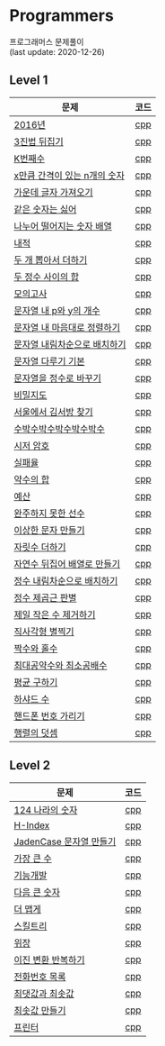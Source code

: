 # Programmers
프로그래머스 문제풀이  
(last update: 2020-12-26)

## Level 1
| 문제 | 코드 |
| ------------- |:-------------:|
| [2016년](https://programmers.co.kr/learn/courses/30/lessons/12901) | [cpp](level1/2016년.cpp)|
| [3진법 뒤집기](https://programmers.co.kr/learn/courses/30/lessons/68935) | [cpp](level1/3진법_뒤집기.cpp)|
| [K번째수]() | [cpp](Programmers/level1/K번째수.cpp)|
| [x만큼 간격이 있는 n개의 숫자]() | [cpp](level1/x만큼_간격이_있는_n개의_숫자.cpp)|
| [가운데 글자 가져오기]() | [cpp](level1/가운데_글자_가져오기.cpp)|
| [같은 숫자는 싫어]() | [cpp](level1/같은_숫자는_싫어.cpp)|
| [나누어 떨어지는 숫자 배열]() | [cpp](level1/나누어_떨어지는_숫자_배열.cpp)|
| [내적]() | [cpp](level1/내적.cpp)|
| [두 개 뽑아서 더하기]() | [cpp](level1/두_개_뽑아서_더하기.cpp)|
| [두 정수 사이의 합]() | [cpp](level1/두_정수_사이의_합.cpp)|
| [모의고사]() | [cpp](Programmers/level1/모의고사.cpp)|
| [문자열 내 p와 y의 개수]() | [cpp](level1/문자열_내_p와_y의_개수.cpp)|
| [문자열 내 마음대로 정렬하기]() | [cpp](level1/문자열_내_마음대로_정렬하기.cpp)|
| [문자열 내림차순으로 배치하기]() | [cpp](level1/문자열_내림차순으로_배치하기.cpp)|
| [문자열 다루기 기본]() | [cpp](level1/문자열_다루기_기본.cpp)|
| [문자열을 정수로 바꾸기]() | [cpp](level1/문자열을_정수로_바꾸기.cpp)|
| [비밀지도]() | [cpp](level1/비밀지도.cpp)|
| [서울에서 김서방 찾기]() | [cpp](level1/서울에서_김서방_찾기.cpp)|
| [수박수박수박수박수박수]() | [cpp](level1/수박수박수박수박수박수.cpp)|
| [시저 암호]() | [cpp](level1/시저_암호.cpp)|
| [실패율]() | [cpp](level1/실패율.cpp)|
| [약수의 합]() | [cpp](level1/약수의_합.cpp)|
| [예산]() | [cpp](level1/예산.cpp)|
| [완주하지 못한 선수]() | [cpp](level1/완주하지_못한_선수.cpp)|
| [이상한 문자 만들기]() | [cpp](level1/이상한_문자_만들기.cpp)|
| [자릿수 더하기]() | [cpp](level1/자릿수_더하기.cpp)|
| [자연수 뒤집어 배열로 만들기]() | [cpp](level1/자연수_뒤집어_배열로_만들기.cpp)|
| [정수 내림차순으로 배치하기]() | [cpp](level1/정수_내림차순으로_배치하기.cpp)|
| [정수 제곱근 판별]() | [cpp](level1/정수_제곱근_판별.cpp)|
| [제일 작은 수 제거하기]() | [cpp](level1/제일_작은_수_제거하기.cpp)|
| [직사각형 별찍기]() | [cpp](level1/직사각형_별찍기.cpp)|
| [짝수와 홀수]() | [cpp](Programmers/level1/짝수와_홀수.cpp)|
| [최대공약수와 최소공배수]() | [cpp](level1/최대공약수와_최소공배수.cpp)|
| [평균 구하기]() | [cpp](level1/평균_구하기.cpp)|
| [하샤드 수]() | [cpp](level1/하샤드_수.cpp)|
| [핸드폰 번호 가리기]() | [cpp](level1/자릿수_더하기.cpp)|
| [행렬의 덧셈]() | [cpp](level1/자릿수_더하기.cpp)|

## Level 2
| 문제 | 코드 |
| ------------- |:-------------:|
| [124 나라의 숫자]() | [cpp]()|
| [H-Index]() | [cpp]()|
| [JadenCase 문자열 만들기]() | [cpp]()|
| [가장 큰 수]() | [cpp]()|
| [기능개발]() | [cpp]()|
| [다음 큰 숫자]() | [cpp]()|
| [더 맵게]() | [cpp]()|
| [스킬트리]() | [cpp]()|
| [위장]() | [cpp]()|
| [이진 변환 반복하기]() | [cpp]()|
| [전화번호 목록]() | [cpp]()|
| [최댓값과 최솟값]() | [cpp]()|
| [최솟값 만들기]() | [cpp]()|
| [프린터]() | [cpp]()|
